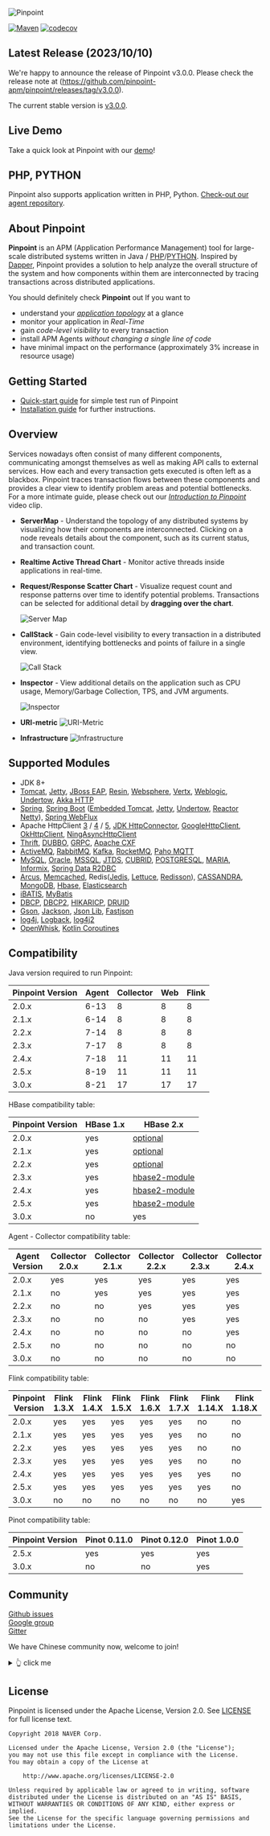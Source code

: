 

![Pinpoint](web/psd/logo.png)

[![Maven](https://img.shields.io/github/actions/workflow/status/pinpoint-apm/pinpoint/maven.yml?branch=master&label=build&logo=github)](https://github.com/pinpoint-apm/pinpoint/actions?query=workflow%3AMaven)
[![codecov](https://codecov.io/gh/pinpoint-apm/pinpoint/branch/master/graph/badge.svg)](https://codecov.io/gh/pinpoint-apm/pinpoint)

## Latest Release (2023/10/10)

We're happy to announce the release of Pinpoint v3.0.0.
Please check the release note at (https://github.com/pinpoint-apm/pinpoint/releases/tag/v3.0.0).

The current stable version is [v3.0.0](https://github.com/pinpoint-apm/pinpoint/releases/tag/v3.0.0).

## Live Demo

Take a quick look at Pinpoint with our [demo](http://223.130.142.103:8080/main/ApiGateway@SPRING_BOOT/5m?inbound=1&outbound=4&wasOnly=false&bidirectional=false)!

## PHP, PYTHON

Pinpoint also supports application written in PHP, Python. [Check-out our agent repository](https://github.com/pinpoint-apm/pinpoint-c-agent).

## About Pinpoint

**Pinpoint** is an APM (Application Performance Management) tool for large-scale distributed systems written in Java / [PHP](https://github.com/pinpoint-apm/pinpoint-c-agent)/[PYTHON]((https://github.com/pinpoint-apm/pinpoint-c-agent)).
Inspired by [Dapper](http://research.google.com/pubs/pub36356.html "Google Dapper"),
Pinpoint provides a solution to help analyze the overall structure of the system and how components within them are interconnected by tracing transactions across distributed applications.

You should definitely check **Pinpoint** out If you want to

* understand your *[application topology](https://pinpoint-apm.gitbook.io/pinpoint/want-a-quick-tour/overview)* at a glance
* monitor your application in *Real-Time*
* gain *code-level visibility* to every transaction
* install APM Agents *without changing a single line of code*
* have minimal impact on the performance (approximately 3% increase in resource usage)

## Getting Started
 * [Quick-start guide](https://pinpoint-apm.gitbook.io/pinpoint/getting-started/quickstart) for simple test run of Pinpoint
 * [Installation guide](https://pinpoint-apm.gitbook.io/pinpoint/getting-started/installation) for further instructions.
 
## Overview
Services nowadays often consist of many different components, communicating amongst themselves as well as making API calls to external services. How each and every transaction gets executed is often left as a blackbox. Pinpoint traces transaction flows between these components and provides a clear view to identify problem areas and potential bottlenecks.<br/>
For a more intimate guide, please check out our *[Introduction to Pinpoint](https://pinpoint-apm.gitbook.io/pinpoint/#want-a-quick-tour)* video clip.

* **ServerMap** - Understand the topology of any distributed systems by visualizing how their components are interconnected. Clicking on a node reveals details about the component, such as its current status, and transaction count.
* **Realtime Active Thread Chart** - Monitor active threads inside applications in real-time.
* **Request/Response Scatter Chart** - Visualize request count and response patterns over time to identify potential problems. Transactions can be selected for additional detail by **dragging over the chart**.

  ![Server Map](doc/images/ss_server-map.png)

* **CallStack** - Gain code-level visibility to every transaction in a distributed environment, identifying bottlenecks and points of failure in a single view.

  ![Call Stack](doc/images/ss_call-stack.png)

* **Inspector** - View additional details on the application such as CPU usage, Memory/Garbage Collection, TPS, and JVM arguments.

  ![Inspector](doc/images/ss_inspector.png)

* **URI-metric**
  ![URI-Metric](doc/images/ss-uri-metric.png)

* **Infrastructure**
  ![Infrastructure](doc/images/ss-Infrastructure-metric.png)

## Supported Modules
* JDK 8+
* [Tomcat](https://github.com/pinpoint-apm/pinpoint/tree/master/plugins/tomcat), [Jetty](https://github.com/pinpoint-apm/pinpoint/tree/master/plugins/jetty), [JBoss EAP](https://github.com/pinpoint-apm/pinpoint/tree/master/plugins/jboss), [Resin](https://github.com/pinpoint-apm/pinpoint/tree/master/plugins/resin), [Websphere](https://github.com/pinpoint-apm/pinpoint/tree/master/plugins/websphere), [Vertx](https://github.com/pinpoint-apm/pinpoint/tree/master/plugins/vertx), [Weblogic](https://github.com/pinpoint-apm/pinpoint/tree/master/plugins/weblogic), [Undertow](https://github.com/pinpoint-apm/pinpoint/tree/master/plugins/undertow), [Akka HTTP](https://github.com/pinpoint-apm/pinpoint/tree/master/plugins/akka-http)
* [Spring](https://github.com/pinpoint-apm/pinpoint/tree/master/plugins/spring), [Spring Boot](https://github.com/pinpoint-apm/pinpoint/tree/master/plugins/spring-boot) ([Embedded Tomcat](https://github.com/pinpoint-apm/pinpoint/tree/master/plugins/tomcat), [Jetty](https://github.com/pinpoint-apm/pinpoint/tree/master/plugins/jetty), [Undertow](https://github.com/pinpoint-apm/pinpoint/tree/master/plugins/undertow), [Reactor Netty](https://github.com/pinpoint-apm/pinpoint/tree/master/plugins/reactor-netty)), [Spring WebFlux](https://github.com/pinpoint-apm/pinpoint/tree/master/plugins/spring-webflux)
* Apache HttpClient [3](https://github.com/pinpoint-apm/pinpoint/tree/master/plugins/httpclient3) / [4](https://github.com/pinpoint-apm/pinpoint/tree/master/plugins/httpclient4) / [5](https://github.com/pinpoint-apm/pinpoint/tree/master/plugins/httpclient5), [JDK HttpConnector](https://github.com/pinpoint-apm/pinpoint/tree/master/plugins/jdk-http), [GoogleHttpClient](https://github.com/pinpoint-apm/pinpoint/tree/master/plugins/google-httpclient), [OkHttpClient](https://github.com/pinpoint-apm/pinpoint/tree/master/plugins/okhttp), [NingAsyncHttpClient](https://github.com/pinpoint-apm/pinpoint/tree/master/plugins/ning-asynchttpclient)
* [Thrift](https://github.com/pinpoint-apm/pinpoint/tree/master/plugins/thrift), [DUBBO](https://github.com/pinpoint-apm/pinpoint/tree/master/plugins/dubbo), [GRPC](https://github.com/pinpoint-apm/pinpoint/tree/master/plugins/grpc), [Apache CXF](https://github.com/pinpoint-apm/pinpoint/tree/master/plugins/cxf)
* [ActiveMQ](https://github.com/pinpoint-apm/pinpoint/tree/master/plugins/activemq-client), [RabbitMQ](https://github.com/pinpoint-apm/pinpoint/tree/master/plugins/rabbitmq), [Kafka](https://github.com/pinpoint-apm/pinpoint/tree/master/plugins/kafka), [RocketMQ](https://github.com/pinpoint-apm/pinpoint/tree/master/plugins/rabbitmq), [Paho MQTT](https://github.com/pinpoint-apm/pinpoint/tree/master/plugins/paho-mqtt)
* [MySQL](https://github.com/pinpoint-apm/pinpoint/tree/master/plugins/mysql-jdbc), [Oracle](https://github.com/pinpoint-apm/pinpoint/tree/master/plugins/oracle-jdbc), [MSSQL](https://github.com/pinpoint-apm/pinpoint/tree/master/plugins/mssql-jdbc), [JTDS](https://github.com/pinpoint-apm/pinpoint/tree/master/plugins/jtds), [CUBRID](https://github.com/pinpoint-apm/pinpoint/tree/master/plugins/cubrid-jdbc), [POSTGRESQL](https://github.com/pinpoint-apm/pinpoint/tree/master/plugins/postgresql-jdbc), [MARIA](https://github.com/pinpoint-apm/pinpoint/tree/master/plugins/mariadb-jdbc), [Informix](https://github.com/pinpoint-apm/pinpoint/tree/master/plugins/informix-jdbc), [Spring Data R2DBC](https://github.com/pinpoint-apm/pinpoint/tree/master/plugins/spring-data-r2dbc)
* [Arcus](https://github.com/pinpoint-apm/pinpoint/tree/master/plugins/arcus), [Memcached](https://github.com/pinpoint-apm/pinpoint/tree/master/plugins/arcus), Redis([Jedis](https://github.com/pinpoint-apm/pinpoint/blob/master/plugins/redis), [Lettuce](https://github.com/pinpoint-apm/pinpoint/tree/master/plugins/redis-lettuce), [Redisson](https://github.com/pinpoint-apm/pinpoint/tree/master/plugins/redis-redisson)), [CASSANDRA](https://github.com/pinpoint-apm/pinpoint/tree/master/plugins/cassandra), [MongoDB](https://github.com/pinpoint-apm/pinpoint/tree/master/plugins/mongodb), [Hbase](https://github.com/pinpoint-apm/pinpoint/tree/master/plugins/hbase), [Elasticsearch](https://github.com/pinpoint-apm/pinpoint/tree/master/plugins/elasticsearch)
* [iBATIS](https://github.com/pinpoint-apm/pinpoint/tree/master/plugins/ibatis), [MyBatis](https://github.com/pinpoint-apm/pinpoint/tree/master/plugins/mybatis)
* [DBCP](https://github.com/pinpoint-apm/pinpoint/tree/master/plugins/dbcp), [DBCP2](https://github.com/pinpoint-apm/pinpoint/tree/master/plugins/dbcp2), [HIKARICP](https://github.com/pinpoint-apm/pinpoint/tree/master/plugins/hikaricp), [DRUID](https://github.com/pinpoint-apm/pinpoint/tree/master/plugins/druid)
* [Gson](https://github.com/pinpoint-apm/pinpoint/tree/master/plugins/gson), [Jackson](https://github.com/pinpoint-apm/pinpoint/tree/master/plugins/jackson), [Json Lib](https://github.com/pinpoint-apm/pinpoint/tree/master/plugins/json-lib), [Fastjson](https://github.com/pinpoint-apm/pinpoint/tree/master/plugins/fastjson)
* [log4j](https://github.com/pinpoint-apm/pinpoint/tree/master/plugins/log4j), [Logback](https://github.com/pinpoint-apm/pinpoint/tree/master/plugins/logback), [log4j2](https://github.com/pinpoint-apm/pinpoint/tree/master/plugins/log4j2)
* [OpenWhisk](https://github.com/pinpoint-apm/pinpoint/tree/master/plugins/openwhisk), [Kotlin Coroutines](https://github.com/pinpoint-apm/pinpoint/tree/master/plugins/kotlin-coroutines)

## Compatibility

Java version required to run Pinpoint:
<!-- <compatibilityJava.md> -->
| Pinpoint Version | Agent | Collector | Web | Flink |
|------------------|-------|-----------|-----|-------|
| 2.0.x            | 6-13  | 8         | 8   | 8     |
| 2.1.x            | 6-14  | 8         | 8   | 8     |
| 2.2.x            | 7-14  | 8         | 8   | 8     |
| 2.3.x            | 7-17  | 8         | 8   | 8     |
| 2.4.x            | 7-18  | 11        | 11  | 11    |
| 2.5.x            | 8-19  | 11        | 11  | 11    |
| 3.0.x            | 8-21  | 17        | 17  | 17    |

<!-- </compatibilityJava.md> -->
HBase compatibility table:
<!-- <compatibilityHbase.md> -->
| Pinpoint Version | HBase 1.x | HBase 2.x                                                                                                             |
|------------------|-----------|-----------------------------------------------------------------------------------------------------------------------|
| 2.0.x            | yes       | [optional](https://pinpoint-apm.gitbook.io/pinpoint/documents/hbase-upgrade#do-you-like-to-use-hbase-2x-for-pinpoint) |
| 2.1.x            | yes       | [optional](https://pinpoint-apm.gitbook.io/pinpoint/documents/hbase-upgrade#do-you-like-to-use-hbase-2x-for-pinpoint) |
| 2.2.x            | yes       | [optional](https://pinpoint-apm.gitbook.io/pinpoint/documents/hbase-upgrade#do-you-like-to-use-hbase-2x-for-pinpoint) |
| 2.3.x            | yes       | [hbase2-module](https://github.com/pinpoint-apm/pinpoint/tree/2.3.x/hbase2-module)                                    |
| 2.4.x            | yes       | [hbase2-module](https://github.com/pinpoint-apm/pinpoint/tree/2.4.x/hbase2-module)                                    |
| 2.5.x            | yes       | [hbase2-module](https://github.com/pinpoint-apm/pinpoint/tree/2.5.x/hbase2-module)                                    |
| 3.0.x            | no         | yes                                    |

<!-- </compatibilityHbase.md> -->
Agent - Collector compatibility table:
<!-- <compatibilityPinpoint.md> -->
| Agent Version | Collector 2.0.x | Collector 2.1.x | Collector 2.2.x | Collector 2.3.x | Collector 2.4.x | Collector 2.5.x | Collector 3.0.x |
|---------------|-----------------|-----------------|-----------------|-----------------|-----------------|-----------------|-----------------|
| 2.0.x         | yes             | yes             | yes             | yes             | yes             | yes             | yes             |
| 2.1.x         | no              | yes             | yes             | yes             | yes             | yes             | yes             |
| 2.2.x         | no              | no              | yes             | yes             | yes             | yes             | yes             |
| 2.3.x         | no              | no              | no              | yes             | yes             | yes             | yes             |
| 2.4.x         | no              | no              | no              | no              | yes             | yes             | yes             |
| 2.5.x         | no              | no              | no              | no              | no              | yes             | yes             |
| 3.0.x         | no              | no              | no              | no              | no              | no              | yes             |

<!-- </compatibilityPinpoint.md> -->
Flink compatibility table:
<!-- <compatibilityFlink.md> -->
| Pinpoint Version | Flink 1.3.X | Flink 1.4.X | Flink 1.5.X | Flink 1.6.X | Flink 1.7.X | Flink 1.14.X | Flink 1.18.X |
|------------------|-------------|-------------|-------------|-------------|-------------|--------------|--------------|
| 2.0.x            | yes         | yes         | yes         | yes         | yes         | no           |no            |
| 2.1.x            | yes         | yes         | yes         | yes         | yes         | no           |no            |
| 2.2.x            | yes         | yes         | yes         | yes         | yes         | no           |no            |
| 2.3.x            | yes         | yes         | yes         | yes         | yes         | no           |no            |
| 2.4.x            | yes         | yes         | yes         | yes         | yes         | yes          |no            |
| 2.5.x            | yes         | yes         | yes         | yes         | yes         | yes          |no            |
| 3.0.x            | no          | no          | no          | no          | no          | no           |yes           |
<!-- </compatibilityFlink.md> -->
Pinot compatibility table:
<!-- <compatibilityPinot.md> -->
| Pinpoint Version | Pinot 0.11.0 | Pinot 0.12.0 | Pinot 1.0.0    |
|------------------|--------------|--------------|----------------|
| 2.5.x            | yes          | yes          | yes            |
| 3.0.x            | no           | no           | yes            | 
<!-- </compatibilityPinot.md> -->

## Community

[Github issues](https://github.com/pinpoint-apm/pinpoint/issues)  
[Google group](https://groups.google.com/forum/#!forum/pinpoint_user)  
[Gitter](https://gitter.im/naver/pinpoint)  

We have Chinese community now, welcome to join!

<details>
  <summary> 👆 click me
</summary>

QQ Group1: 897594820 | QQ Group2: 812507584 | QQ Group3: 882020485| DING Group : 21981598
:----------------: |:----------------: | :-----------: | :-----------: 
![QQ Group1](doc/images/NAVERPinpoint.png) | ![QQ Group2](doc/images/NAVERPinpoint2.png)| ![QQ Group3](doc/images/NAVERPinpoint3.png)| ![DING Group](doc/images/NaverPinpoint交流群-DING.jpg)

</details>

## License
Pinpoint is licensed under the Apache License, Version 2.0.
See [LICENSE](LICENSE) for full license text.

```
Copyright 2018 NAVER Corp.

Licensed under the Apache License, Version 2.0 (the "License");
you may not use this file except in compliance with the License.
You may obtain a copy of the License at

    http://www.apache.org/licenses/LICENSE-2.0

Unless required by applicable law or agreed to in writing, software
distributed under the License is distributed on an "AS IS" BASIS,
WITHOUT WARRANTIES OR CONDITIONS OF ANY KIND, either express or implied.
See the License for the specific language governing permissions and
limitations under the License.
```

